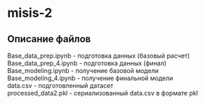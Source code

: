 # misis-2

## Описание файлов
Base_data_prep.ipynb - подготовка данных (базовый расчет)<br>
Base_data_prep_4.ipynb - подготовка данных (финал)<br>
Base_modeling.ipynb - получение базовой модели<br>
Base_modeling_4.ipynb - получение финальной модели<br>
data.csv - подготовленный датасет<br>
processed_data2.pkl - сериализованный data.csv в формате pkl
